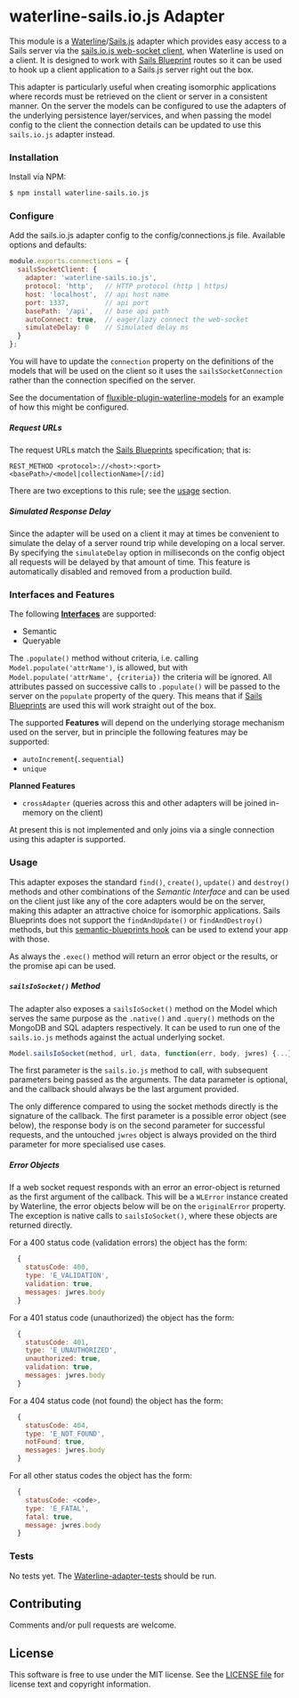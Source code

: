# waterline-sails.io.js Adapter

This module is a [Waterline](https://github.com/balderdashy/waterline)/[Sails.js](https://github.com/balderdashy/sails) 
adapter which provides easy access to a Sails server via the 
[sails.io.js web-socket client](http://sailsjs.org/documentation/reference/web-sockets/socket-client), when
Waterline is used on a client. It is designed to work with 
[Sails Blueprint](http://sailsjs.org/documentation/reference/blueprint-api) routes so it can be used to hook up
a client application to a Sails.js server right out the box. 

This adapter is particularly useful when creating isomorphic applications where records must be retrieved on the
client or server in a consistent manner. On the server the models can be configured to use the adapters of the 
underlying persistence layer/services, and when passing the model config to the client the connection details
can be updated to use this `sails.io.js` adapter instead.
 

### Installation

Install via NPM:

```sh
$ npm install waterline-sails.io.js
```


### Configure

Add the sails.io.js adapter config to the config/connections.js file. Available options and defaults:

```javascript
module.exports.connections = {
  sailsSocketClient: {
    adapter: 'waterline-sails.io.js',
    protocol: 'http',   // HTTP protocol (http | https)
    host: 'localhost',  // api host name
    port: 1337,         // api port
    basePath: '/api',   // base api path
    autoConnect: true,  // eager/lazy connect the web-socket
    simulateDelay: 0    // Simulated delay ms
  }
};
```

You will have to update the `connection` property on the definitions of the models that will be used
on the client so it uses the `sailsSocketConnection` rather than the connection specified on the server.

See the documentation of 
[fluxible-plugin-waterline-models](https://github.com/marnusw/fluxible-plugin-waterline-models#use-with-sailsjs)
for an example of how this might be configured.

##### Request URLs

The request URLs match the [Sails Blueprints](http://sailsjs.org/documentation/reference/blueprint-api) specification;
that is: 

`REST_METHOD <protocol>://<host>:<port><basePath>/<model|collectionName>[/:id]`

There are two exceptions to this rule; see the [usage](#usage) section.

##### Simulated Response Delay

Since the adapter will be used on a client it may at times be convenient to simulate the delay of a 
server round trip while developing on a local server. By specifying the `simulateDelay` option in 
milliseconds on the config object all requests will be delayed by that amount of time. This feature 
is automatically disabled and removed from a production build.


### Interfaces and Features

The following 
[**Interfaces**](https://github.com/balderdashy/sails-docs/blob/master/contributing/adapter-specification.md) are 
supported:

* Semantic
* Queryable

The `.populate()` method without criteria, i.e. calling `Model.populate('attrName')`, is allowed, but with
`Model.populate('attrName', {criteria})` the criteria will be ignored. All attributes passed on successive
calls to `.populate()` will be passed to the server on the `populate` property of the query. This means
that if [Sails Blueprints](http://sailsjs.org/documentation/reference/blueprint-api) are used this will 
work straight out of the box.

The supported **Features** will depend on the underlying storage mechanism used on the server, but in 
principle the following features may be supported:

* `autoIncrement`(`.sequential`)
* `unique`

**Planned Features**

* `crossAdapter` (queries across this and other adapters will be joined in-memory on the client)

At present this is not implemented and only joins via a single connection using this adapter is supported.


### Usage

This adapter exposes the standard `find()`, `create()`, `update()` and `destroy()` methods and other 
combinations of the *Semantic Interface* and can be used on the client just like any of the core adapters 
would be on the server, making this adapter an attractive choice for isomorphic applications. 
Sails Blueprints does not support the `findAndUpdate()` or `findAndDestroy()` methods, but this 
[semantic-blueprints hook](https://github.com/marnusw/sails-hook-semantic-blueprints) can be used to 
extend your app with those.

As always the `.exec()` method will return an error object or the results, or the promise api can be used.

##### `sailsIoSocket()` Method

The adapter also exposes a `sailsIoSocket()` method on the Model which serves the same purpose as the 
`.native()` and `.query()` methods on the MongoDB and SQL adapters respectively. It can be used to run 
one of the `sails.io.js` methods against the actual underlying socket. 

```javascript
Model.sailsIoSocket(method, url, data, function(err, body, jwres) {...});
```

The first parameter is the `sails.io.js` method to call, with subsequent parameters being passed as the 
arguments. The data parameter is optional, and the callback should always be the last argument provided.

The only difference compared to using the socket methods directly is the signature of the callback. The 
first parameter is a possible error object (see below), the response body is on the second parameter 
for successful requests, and the untouched `jwres` object is always provided on the third parameter for 
more specialised use cases. 

##### Error Objects

If a web socket request responds with an error an error-object is returned as the first argument of
the callback. This will be a `WLError` instance created by Waterline, the error objects below will 
be on the `originalError` property. The exception is native calls to `sailsIoSocket()`, where these
objects are returned directly.

For a 400 status code (validation errors) the object has the form:

```javascript
  {
    statusCode: 400,
    type: 'E_VALIDATION',
    validation: true,
    messages: jwres.body
  }
```

For a 401 status code (unauthorized) the object has the form:

```javascript
  {
    statusCode: 401,
    type: 'E_UNAUTHORIZED',
    unauthorized: true,
    validation: true,
    messages: jwres.body
  }
```

For a 404 status code (not found) the object has the form:

```javascript
  {
    statusCode: 404,
    type: 'E_NOT_FOUND',
    notFound: true,
    messages: jwres.body
  }
```

For all other status codes the object has the form:

```javascript
  {
    statusCode: <code>,
    type: 'E_FATAL',
    fatal: true,
    message: jwres.body
  }
```


### Tests

No tests yet. The [Waterline-adapter-tests](https://github.com/balderdashy/waterline-adapter-tests) should be run.


## Contributing

Comments and/or pull requests are welcome.


## License

This software is free to use under the MIT license.
See the [LICENSE file](LICENSE.md) for license text and copyright information.
